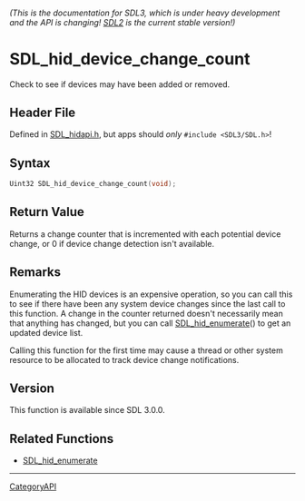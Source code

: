 ###### (This is the documentation for SDL3, which is under heavy development and the API is changing! [SDL2](https://wiki.libsdl.org/SDL2/) is the current stable version!)
# SDL_hid_device_change_count

Check to see if devices may have been added or removed.

## Header File

Defined in [SDL_hidapi.h](https://github.com/libsdl-org/SDL/blob/main/include/SDL3/SDL_hidapi.h), but apps should _only_ `#include <SDL3/SDL.h>`!

## Syntax

```c
Uint32 SDL_hid_device_change_count(void);

```

## Return Value

Returns a change counter that is incremented with each potential device
change, or 0 if device change detection isn't available.

## Remarks

Enumerating the HID devices is an expensive operation, so you can call this
to see if there have been any system device changes since the last call to
this function. A change in the counter returned doesn't necessarily mean
that anything has changed, but you can call
[SDL_hid_enumerate](SDL_hid_enumerate)() to get an updated device list.

Calling this function for the first time may cause a thread or other system
resource to be allocated to track device change notifications.

## Version

This function is available since SDL 3.0.0.

## Related Functions

* [SDL_hid_enumerate](SDL_hid_enumerate)

----
[CategoryAPI](CategoryAPI)

